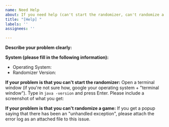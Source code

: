 ```yaml
---
name: Need Help
about: If you need help (can't start the randomizer, can't randomize a game, etc.)
title: "[Help] "
labels: ''
assignees: ''

---
```


**Describe your problem clearly:** 

**System (please fill in the following information):**
 - Operating System: 
 - Randomizer Version: 

**If your problem is that you can't start the randomizer:**
Open a terminal window (if you're not sure how, google your operating system + "terminal window"). Type in `java -version` and press Enter. Please include a screenshot of what you get:



**If your problem is that you can't randomize a game:**
If you get a popup saying that there has been an "unhandled exception", please attach the error log as an attached file to this issue.
